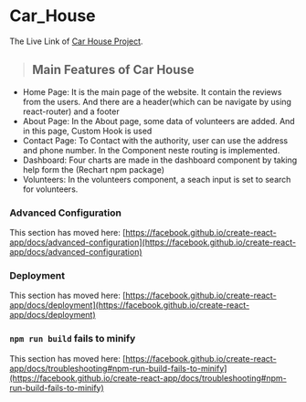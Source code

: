 # Car_House

The Live Link of [Car House Project](https://gleeful-strudel-be6717.netlify.app/).

> ## Main Features of Car House

- Home Page: 
  It is the main page of the website. It contain the reviews from the users. And there are a header(which can be navigate by using react-router) and a footer 
- About Page: 
  In the About page, some data of volunteers are added. And in this page, Custom Hook is used
- Contact Page:
  To Contact with the authority, user can use the address and phone number. In the Component neste routing is implemented.
- Dashboard:
  Four charts are made in the dashboard component by taking help form the (Rechart npm package)
- Volunteers:
  In the volunteers component, a seach input is set to search for volunteers.


### Advanced Configuration

This section has moved here: [https://facebook.github.io/create-react-app/docs/advanced-configuration](https://facebook.github.io/create-react-app/docs/advanced-configuration)

### Deployment

This section has moved here: [https://facebook.github.io/create-react-app/docs/deployment](https://facebook.github.io/create-react-app/docs/deployment)

### `npm run build` fails to minify

This section has moved here: [https://facebook.github.io/create-react-app/docs/troubleshooting#npm-run-build-fails-to-minify](https://facebook.github.io/create-react-app/docs/troubleshooting#npm-run-build-fails-to-minify)
